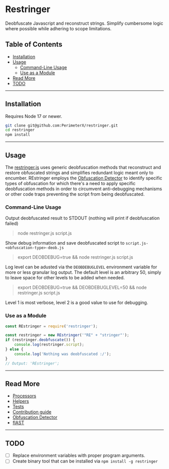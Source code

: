 # Restringer
Deobfuscate Javascript and reconstruct strings.
Simplify cumbersome logic where possible while adhering to scope limitations.

## Table of Contents
* [Installation](#installation)
* [Usage](#usage)
  * [Command-Line Usage](#command-line-usage) 
  * [Use as a Module](#use-as-a-module) 
* [Read More](#read-more)
* [TODO](#todo)

***

## Installation 
Requires Node 17 or newer.
```bash
git clone git@github.com:PerimeterX/restringer.git
cd restringer
npm install
```

***

## Usage
The [restringer.js](restringer.js) uses generic deobfuscation methods that reconstruct and restore obfuscated strings and simplifies redundant logic meant only to encumber.
REstringer employs the [Obfuscation Detector](https://github.com/PerimeterX/obfuscation-detector/blob/main/README.md) to identify specific types of obfuscation for which
there's a need to apply specific deobfuscation methods in order to circumvent anti-debugging mechanisms or other code traps
preventing the script from being deobfuscated.   

### Command-Line Usage

Output deobfuscated result to STDOUT (nothing will print if deobfuscation failed)
> node restringer.js script.js

Show debug information and save deobfuscated script to `script.js-<obfuscation-type>-deob.js`
> export DEOBDEBUG=true && node restringer.js script.js

Log level can be adusted via the `DEOBDEBUGLEVEL` environment variable for more or less granular 
log output. The default level is an arbitrary 50, simply to leave space for other levels to be added when needed.

> export DEOBDEBUG=true && DEOBDEBUGLEVEL=50 && node restringer.js script.js

Level 1 is most verbose, level 2 is a good value to use for debugging.
### Use as a Module
```javascript
const REstringer = require('restringer');

const restringer = new REstringer('"RE" + "stringer"');
if (restringer.deobfuscate()) {
    console.log(restringer.script);
} else {
    console.log('Nothing was deobfuscated :/');
}
// Output: 'REstringer';
```

***

## Read More
* [Processors](processors/README.md)
* [Helpers](helpers/README.md)
* [Tests](tests/README.md)
* [Contribution guide](CONTRIBUTING.md)
* [Obfuscation Detector](https://github.com/PerimeterX/obfuscation-detector/blob/main/README.md)
* [flAST](https://github.com/PerimeterX/flast/blob/main/README.md)

***

## TODO
- [ ] Replace environment variables with proper program arguments.
- [ ] Create binary tool that can be installed via `npm install -g restringer`
